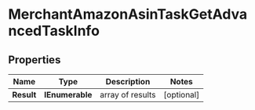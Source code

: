 # MerchantAmazonAsinTaskGetAdvancedTaskInfo


## Properties

| Name | Type | Description | Notes |
|------------ | ------------- | ------------- | -------------|
**Result** | **IEnumerable<MerchantAmazonAsinTaskGetAdvancedResultInfo>** | array of results |[optional]|